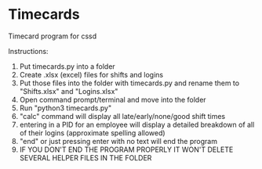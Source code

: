 # Timecards
Timecard program for cssd

Instructions:
1. Put timecards.py into a folder
2. Create .xlsx (excel) files for shifts and logins
3. Put those files into the folder with timecards.py and rename them to "Shifts.xlsx" and "Logins.xlsx"
4. Open command prompt/terminal and move into the folder
5. Run "python3 timecards.py"
6. "calc" command will display all late/early/none/good shift times
7. entering in a PID for an employee will display a detailed breakdown of all of their logins (approximate spelling allowed)
8. "end" or just pressing enter with no text will end the program
9. IF YOU DON'T END THE PROGRAM PROPERLY IT WON'T DELETE SEVERAL HELPER FILES IN THE FOLDER
